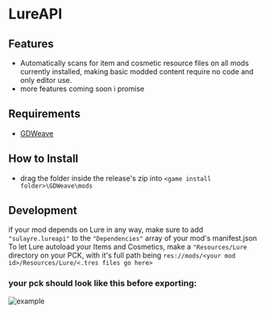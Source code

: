 # **LureAPI**
## Features

- Automatically scans for item and cosmetic resource files on all mods currently installed, making basic modded content require no code and only editor use.
- more features coming soon i promise

## Requirements
- [GDWeave](https://github.com/NotNite/GDWeave/tree/main)

## How to Install
- drag the folder inside the release's zip into ```<game install folder>\GDWeave\mods```

## Development
if your mod depends on Lure in any way, make sure to add ```"sulayre.lureapi"``` to the ```"Dependencies"``` array of your mod's manifest.json
To let Lure autoload your Items and Cosmetics, make a ```"Resources/Lure``` directory on your PCK, with it's full path being ```res://mods/<your mod id>/Resources/Lure/<.tres files go here>```

### your pck should look like this before exporting:
![example](https://i.imgur.com/uXpuqNP.png)
